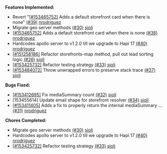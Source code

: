 

**Features Implemented:**
* Revert "[[#153465752]](https://www.pivotaltracker.com/n/projects/1884777/stories/153465752) Adds a default storefront card when there is none" [(#39)](https://git.xogrp.com/api/v3/repos/LocalPartners/hapi-marketplace-api-graphql/pulls/39) [nrodriguez](https://git.xogrp.com/api/v3/users/nrodriguez)
* Migrate geo server methods [(#30)](https://git.xogrp.com/api/v3/repos/LocalPartners/hapi-marketplace-api-graphql/pulls/30) [sjoli](https://git.xogrp.com/api/v3/users/sjoli)
* [[#153465752]](https://www.pivotaltracker.com/n/projects/1884777/stories/153465752) Adds a default storefront card when there is none [(#38)](https://git.xogrp.com/api/v3/repos/LocalPartners/hapi-marketplace-api-graphql/pulls/38) [nrodriguez](https://git.xogrp.com/api/v3/users/nrodriguez)
* Hardcodes apollo server to v1.2.0 till we upgrade to Hapi 17 [(#40)](https://git.xogrp.com/api/v3/repos/LocalPartners/hapi-marketplace-api-graphql/pulls/40) [nrodriguez](https://git.xogrp.com/api/v3/users/nrodriguez)
* [[#151258186]](https://www.pivotaltracker.com/n/projects/1884777/stories/151258186) Refactor storefronts-map method, pull out lead sorting logic [(#26)](https://git.xogrp.com/api/v3/repos/LocalPartners/hapi-marketplace-api-graphql/pulls/26) [sjoli](https://git.xogrp.com/api/v3/users/sjoli)
* [[#153425732]](https://www.pivotaltracker.com/n/projects/1884777/stories/153425732) Refactor testing strategy [(#33)](https://git.xogrp.com/api/v3/repos/LocalPartners/hapi-marketplace-api-graphql/pulls/33) [sjoli](https://git.xogrp.com/api/v3/users/sjoli)
* [[#153484072]](https://www.pivotaltracker.com/n/projects/1884777/stories/153484072) Throw unwrapped errors to preserve stack trace [(#37)](https://git.xogrp.com/api/v3/repos/LocalPartners/hapi-marketplace-api-graphql/pulls/37) [sjoli](https://git.xogrp.com/api/v3/users/sjoli)


**Bugs Fixed:**
* [[#153412695]](https://www.pivotaltracker.com/n/projects/1884777/stories/153412695) Fix mediaSummary count [(#32)](https://git.xogrp.com/api/v3/repos/LocalPartners/hapi-marketplace-api-graphql/pulls/32) [sjoli](https://git.xogrp.com/api/v3/users/sjoli)
* [153455614] Update email shape for storefront resolver [(#34)](https://git.xogrp.com/api/v3/repos/LocalPartners/hapi-marketplace-api-graphql/pulls/34) [sjoli](https://git.xogrp.com/api/v3/users/sjoli)
* [[#153411405]](https://www.pivotaltracker.com/n/projects/1884777/stories/153411405) Adds a fix to properly return the internal mediaSummary … [(#31)](https://git.xogrp.com/api/v3/repos/LocalPartners/hapi-marketplace-api-graphql/pulls/31) [nrodriguez](https://git.xogrp.com/api/v3/users/nrodriguez)


**Chores Completed:**
* Migrate geo server methods [(#30)](https://git.xogrp.com/api/v3/repos/LocalPartners/hapi-marketplace-api-graphql/pulls/30) [sjoli](https://git.xogrp.com/api/v3/users/sjoli)
* Hardcodes apollo server to v1.2.0 till we upgrade to Hapi 17 [(#40)](https://git.xogrp.com/api/v3/repos/LocalPartners/hapi-marketplace-api-graphql/pulls/40) [nrodriguez](https://git.xogrp.com/api/v3/users/nrodriguez)
* [[#153425732]](https://www.pivotaltracker.com/n/projects/1884777/stories/153425732) Refactor testing strategy [(#33)](https://git.xogrp.com/api/v3/repos/LocalPartners/hapi-marketplace-api-graphql/pulls/33) [sjoli](https://git.xogrp.com/api/v3/users/sjoli)
